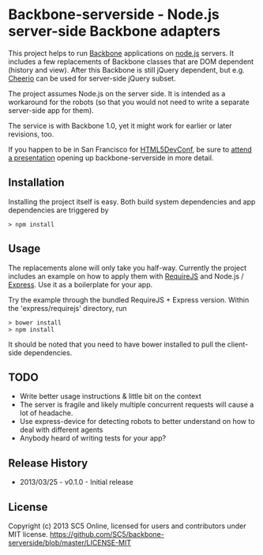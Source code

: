 # Backbone-serverside - Node.js server-side Backbone adapters

This project helps to run [Backbone](http://backbonejs.org/) applications on [node.js](http://nodejs.org/) servers. It includes a few replacements
of Backbone classes that are DOM dependent (history and view). After this Backbone is still jQuery
dependent, but e.g. [Cheerio](https://github.com/MatthewMueller/cheerio) can be used for server-side jQuery subset.

The project assumes Node.js on the server side. It is intended as a workaround for the robots
(so that you would not need to write a separate server-side app for them).

The service is with Backbone 1.0, yet it might work for earlier or later revisions, too.

If you happen to be in San Francisco for [HTML5DevConf](http://html5devconf.com/), be sure to [attend a presentation](http://html5devconf.com/sessions.html#l_svan) opening up backbone-serverside in more detail.

## Installation

Installing the project itself is easy. Both build system dependencies and app dependencies are triggered by

    > npm install

## Usage

The replacements alone will only take you half-way. Currently the project includes an example on how to apply
them with [RequireJS](http://requirejs.org/) and Node.js / [Express](http://expressjs.com/). Use it as a boilerplate for your app.

Try the example through the bundled RequireJS + Express version. Within the 'express/requirejs' directory, run

    > bower install
    > npm install

It should be noted that you need to have bower installed to pull the client-side dependencies.

## TODO

* Write better usage instructions & little bit on the context
* The server is fragile and likely multiple concurrent requests will cause a lot of headache.
* Use express-device for detecting robots to better understand on how to deal with different agents
* Anybody heard of writing tests for your app?

## Release History

* 2013/03/25 - v0.1.0 - Initial release

## License

Copyright (c) 2013 SC5 Online, licensed for users and contributors under MIT license.
https://github.com/SC5/backbone-serverside/blob/master/LICENSE-MIT
